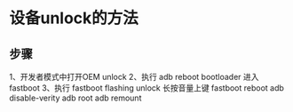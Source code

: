 # 设备unlock的方法

## 步骤

1、开发者模式中打开OEM unlock
2、执行 adb reboot bootloader 进入fastboot
3、执行 fastboot flashing unlock
长按音量上键
fastboot reboot
adb disable-verity
adb root
adb remount
